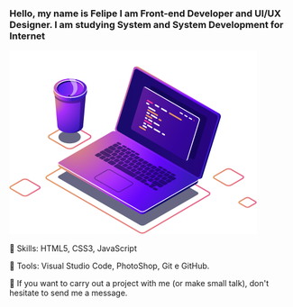 
### Hello, my name is Felipe I am Front-end Developer and UI/UX Designer. I am studying System and System Development for Internet

 ![Computador ilustrado](https://github.com/FelipeBastosxj/FelipeBastosxj/blob/main/img-readm.png)


🦄 Skills: HTML5, CSS3, JavaScript

💼 Tools: Visual Studio Code, PhotoShop, Git e GitHub.                          

💌 If you want to carry out a project with me (or make small talk), don't hesitate to send me a message.  
<!--
**FelipeBastosxj/FelipeBastosxj** is a ✨ _special_ ✨ repository because its `README.md` (this file) appears on your GitHub profile.

Here are some ideas to get you started:

- 🔭 I’m currently working on ...
- 🌱 I’m currently learning ...
- 👯 I’m looking to collaborate on ...
- 🤔 I’m looking for help with ...
- 💬 Ask me about ...
- 📫 How to reach me: ...
- 😄 Pronouns: ...
- ⚡ Fun fact: ...
-->
